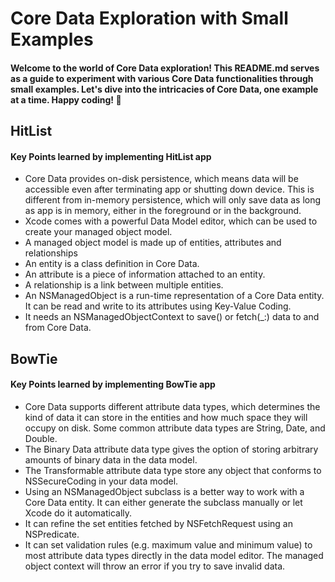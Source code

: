 # Core Data Exploration with Small Examples

#### Welcome to the world of Core Data exploration! This README.md serves as a guide to experiment with various Core Data functionalities through small examples. Let's dive into the intricacies of Core Data, one example at a time. Happy coding! 🚀

## HitList
#### Key Points learned by implementing **HitList** app

- Core Data provides on-disk persistence, 
  which means data will be accessible even after terminating app or shutting down device.
  This is different from in-memory persistence, which will only save data as long as app is in memory, either in the foreground or in the background.
- Xcode comes with a powerful Data Model editor, which can be used to create your managed object model.
- A managed object model is made up of entities, attributes and relationships
- An entity is a class definition in Core Data.
- An attribute is a piece of information attached to an entity.
- A relationship is a link between multiple entities.
- An NSManagedObject is a run-time representation of a Core Data entity. It can be read and write to its attributes using Key-Value Coding.
- It needs an NSManagedObjectContext to save() or fetch(_:) data to and from Core Data.


## BowTie
#### Key Points learned by implementing **BowTie** app

- Core Data supports different attribute data types, which determines the kind of data it can store in the entities and how much space they will occupy on disk.
  Some common attribute data types are String, Date, and Double.
- The Binary Data attribute data type gives the option of storing arbitrary amounts of binary data in the data model.
- The Transformable attribute data type store any object that conforms to NSSecureCoding in your data model.
- Using an NSManagedObject subclass is a better way to work with a Core Data entity.
  It can either generate the subclass manually or let Xcode do it automatically.
- It can refine the set entities fetched by NSFetchRequest using an NSPredicate.
- It can set validation rules (e.g. maximum value and minimum value) to most attribute data types directly in the data model editor.
  The managed object context will throw an error if you try to save invalid data.
